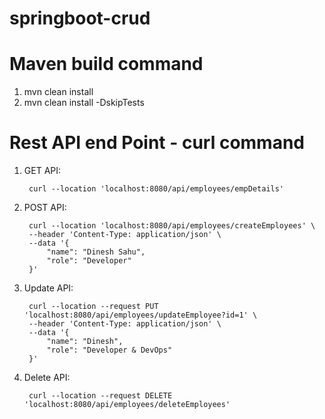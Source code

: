 # springboot-crud

# Maven build command 
1) mvn clean install
2) mvn clean install -DskipTests

# Rest API end Point - curl command

1) GET API:
		
		curl --location 'localhost:8080/api/employees/empDetails'

2) POST API: 

		curl --location 'localhost:8080/api/employees/createEmployees' \
		--header 'Content-Type: application/json' \
		--data '{
			"name": "Dinesh Sahu",
			"role": "Developer"
		}'
		
3) Update API:

		curl --location --request PUT 'localhost:8080/api/employees/updateEmployee?id=1' \
		--header 'Content-Type: application/json' \
		--data '{
			"name": "Dinesh",
			"role": "Developer & DevOps"
		}'
		
4) Delete API:

		curl --location --request DELETE 'localhost:8080/api/employees/deleteEmployees'